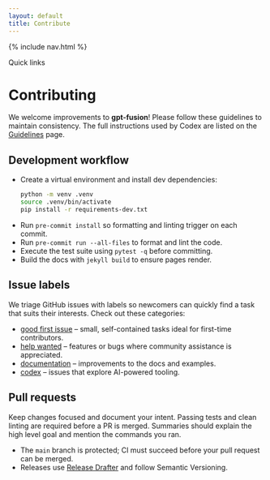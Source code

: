 ```yaml
---
layout: default
title: Contribute
---
```


{% include nav.html %}

<div id="toc">
  <p class="toc-title">Quick links</p>
</div>

# Contributing

We welcome improvements to **gpt-fusion**! Please follow these guidelines to maintain consistency. The full instructions used by Codex are listed on the
[Guidelines](guidelines.md) page.

## Development workflow

- Create a virtual environment and install dev dependencies:
  ```bash
  python -m venv .venv
  source .venv/bin/activate
  pip install -r requirements-dev.txt
  ```
- Run `pre-commit install` so formatting and linting trigger on each commit.
- Run `pre-commit run --all-files` to format and lint the code.
- Execute the test suite using `pytest -q` before committing.
- Build the docs with `jekyll build` to ensure pages render.

## Issue labels

We triage GitHub issues with labels so newcomers can quickly find a task that
suits their interests. Check out these categories:

- [good first issue](https://github.com/costasford/gpt-fusion/labels/good%20first%20issue) – small, self-contained tasks ideal for first-time contributors.
- [help wanted](https://github.com/costasford/gpt-fusion/labels/help%20wanted) – features or bugs where community assistance is appreciated.
- [documentation](https://github.com/costasford/gpt-fusion/labels/documentation) – improvements to the docs and examples.
- [codex](https://github.com/costasford/gpt-fusion/labels/codex) – issues that explore AI-powered tooling.

## Pull requests

Keep changes focused and document your intent. Passing tests and clean linting
are required before a PR is merged. Summaries should explain the high level goal
and mention the commands you ran.
- The `main` branch is protected; CI must succeed before your pull request can be merged.
- Releases use [Release Drafter](https://github.com/marketplace/release-drafter) and follow Semantic Versioning.

<script src="assets/js/bundle.js"></script>

